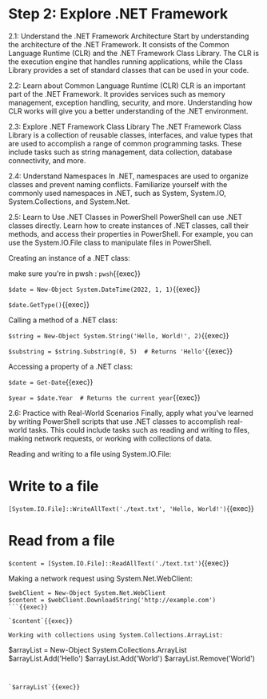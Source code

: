 # Step 2: Explore .NET Framework


2.1: Understand the .NET Framework Architecture
Start by understanding the architecture of the .NET Framework. It consists of the Common Language Runtime (CLR) and the .NET Framework Class Library. The CLR is the execution engine that handles running applications, while the Class Library provides a set of standard classes that can be used in your code.

2.2: Learn about Common Language Runtime (CLR)
CLR is an important part of the .NET Framework. It provides services such as memory management, exception handling, security, and more. Understanding how CLR works will give you a better understanding of the .NET environment.

2.3: Explore .NET Framework Class Library
The .NET Framework Class Library is a collection of reusable classes, interfaces, and value types that are used to accomplish a range of common programming tasks. These include tasks such as string management, data collection, database connectivity, and more.

2.4: Understand Namespaces
In .NET, namespaces are used to organize classes and prevent naming conflicts. Familiarize yourself with the commonly used namespaces in .NET, such as System, System.IO, System.Collections, and System.Net.

2.5: Learn to Use .NET Classes in PowerShell
PowerShell can use .NET classes directly. Learn how to create instances of .NET classes, call their methods, and access their properties in PowerShell. For example, you can use the System.IO.File class to manipulate files in PowerShell.

Creating an instance of a .NET class:

make sure you're in pwsh : `pwsh`{{exec}}

`$date = New-Object System.DateTime(2022, 1, 1)`{{exec}}

`$date.GetType()`{{exec}}


Calling a method of a .NET class:

`$string = New-Object System.String('Hello, World!', 2)`{{exec}}

`$substring = $string.Substring(0, 5)  # Returns 'Hello'`{{exec}}


Accessing a property of a .NET class:

`$date = Get-Date`{{exec}}

`$year = $date.Year  # Returns the current year`{{exec}}

2.6: Practice with Real-World Scenarios
Finally, apply what you've learned by writing PowerShell scripts that use .NET classes to accomplish real-world tasks. This could include tasks such as reading and writing to files, making network requests, or working with collections of data.


Reading and writing to a file using System.IO.File:


# Write to a file
`[System.IO.File]::WriteAllText('./text.txt', 'Hello, World!')`{{exec}}

# Read from a file
`$content = [System.IO.File]::ReadAllText('./text.txt')`{{exec}}


Making a network request using System.Net.WebClient:

```
$webClient = New-Object System.Net.WebClient
$content = $webClient.DownloadString('http://example.com')
```{{exec}}

`$content`{{exec}}

Working with collections using System.Collections.ArrayList:

```
$arrayList = New-Object System.Collections.ArrayList
$arrayList.Add('Hello')
$arrayList.Add('World')
$arrayList.Remove('World')
```{{exec}}


`$arrayList`{{exec}}